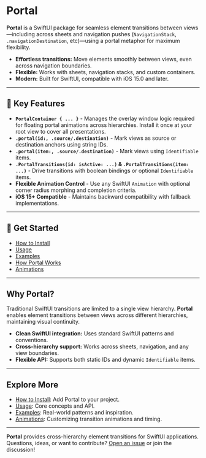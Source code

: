 # Portal

**Portal** is a SwiftUI package for seamless element transitions between views—including across sheets and navigation pushes (`NavigationStack`, `.navigationDestination`, etc)—using a portal metaphor for maximum flexibility.

- **Effortless transitions:** Move elements smoothly between views, even across navigation boundaries.
- **Flexible:** Works with sheets, navigation stacks, and custom containers.
- **Modern:** Built for SwiftUI, compatible with iOS 15.0 and later.

---

## 🚀 Key Features

- **`PortalContainer { ... }`** - Manages the overlay window logic required for floating portal animations across hierarchies. Install it once at your root view to cover all presentations.
- **`.portal(id:, .source/.destination)`** - Mark views as source or destination anchors using string IDs.
- **`.portal(item:, .source/.destination)`** - Mark views using `Identifiable` items.
- **`.PortalTransitions(id: isActive: ...)` & `.PortalTransitions(item: ...)`** - Drive transitions with boolean bindings or optional `Identifiable` items.
- **Flexible Animation Control** - Use any SwiftUI `Animation` with optional corner radius morphing and completion criteria.
- **iOS 15+ Compatible** - Maintains backward compatibility with fallback implementations.

---

## 🚀 Get Started

- [How to Install](./How-to-Install)
- [Usage](./Usage)
- [Examples](./Examples)
- [How Portal Works](./How-Portal-Works)
- [Animations](./Animations)

---

## Why Portal?

Traditional SwiftUI transitions are limited to a single view hierarchy. **Portal** enables element transitions between views across different hierarchies, maintaining visual continuity.

- **Clean SwiftUI integration:** Uses standard SwiftUI patterns and conventions.
- **Cross-hierarchy support:** Works across sheets, navigation, and any view boundaries.
- **Flexible API:** Supports both static IDs and dynamic `Identifiable` items.

---

## Explore More

- [How to Install](./How-to-Install): Add Portal to your project.
- [Usage](./Usage): Core concepts and API.
- [Examples](./Examples): Real-world patterns and inspiration.
- [Animations](./Animations): Customizing transition animations and timing.

---

**Portal** provides cross-hierarchy element transitions for SwiftUI applications.
Questions, ideas, or want to contribute? [Open an issue](https://github.com/aeastr/portal/issues) or join the discussion!
